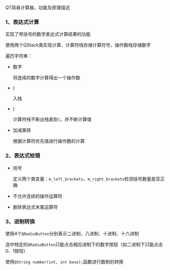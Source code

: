 QT简易计算器，功能及原理描述

### 1、表达式计算

实现了带括号的数学表达式计算结果的功能

使用两个QStack类实现计算，计算符栈存储计算符号，操作数栈存储数字

遍历字符串：

- 数字

  将连续的数字计算得出一个操作数

- (

  入栈

- )

  计算符栈不断出栈直到`(`，并不断计算值

- 加减乘除

  根据计算符优先值进行操作数的计算

### 2、表达式检错

- 括号

  定义两个类变量：`m_left_brackets`、`m_right_brackets`检测括号数量是否正确

- 不允许连续的操作运算符

- 删除表达式末尾运算符

### 3、进制转换

使用4个`QRadioButton`分别表示二进制、八进制、十进制、十六进制

选中特定的`QRadioButton`只能点击相应进制下的数字按钮（如二进制下只能点击0、1按钮）

使用`QString number(int, int base);`函数进行数制的转换